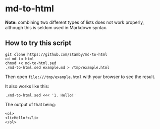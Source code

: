 # md-to-html

**Note:** combining two different types of lists does not work properly, although this is seldom used in Markdown syntax.

## How to try this script

```shell
git clone https://github.com/stamby/md-to-html
cd md-to-html
chmod +x md-to-html.sed
./md-to-html.sed example.md > /tmp/example.html
```

Then open `file:///tmp/example.html` with your browser to see the result.

It also works like this:

```shell
./md-to-html.sed <<< '1. Hello!'
```

The output of that being:

```
<ol>
<li>Hello!</li>
</ol>
```
